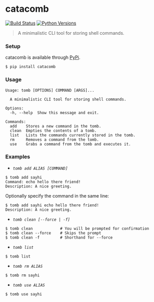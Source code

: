 # catacomb

[![Build Status](https://travis-ci.org/mitchjeitani/catacomb.svg?branch=develop)](https://travis-ci.org/mitchjeitani/catacomb)
[![Python Versions](https://img.shields.io/badge/python-3.4,%203.5,%203.6-blue.svg)](https://travis-ci.org/mitchjeitani/catacomb)

> A minimalistic CLI tool for storing shell commands.

### Setup

catacomb is available through [PyPi](https://pypi.python.org/pypi/catacomb/).

```
$ pip install catacomb
```

### Usage

```
Usage: tomb [OPTIONS] COMMAND [ARGS]...

  A minimalistic CLI tool for storing shell commands.

Options:
  -h, --help  Show this message and exit.

Commands:
  add    Stores a new command in the tomb.
  clean  Empties the contents of a tomb.
  list   Lists the commands currently stored in the tomb.
  rm     Removes a command from the tomb.
  use    Grabs a command from the tomb and executes it.
```

### Examples

* *`tomb add ALIAS [COMMAND]`*

```
$ tomb add sayhi
Command: echo hello there friend!
Description: A nice greeting.
```

Optionally specify the command in the same line:

```
$ tomb add sayhi echo hello there friend!
Description: A nice greeting.
```

* *`tomb clean [--force | -f]`*

```
$ tomb clean            # You will be prompted for confirmation
$ tomb clean --force    # Skips the prompt
$ tomb clean -f         # Shorthand for --force
```

* *`tomb list`*

```
$ tomb list
```

* *`tomb rm ALIAS`*

```
$ tomb rm sayhi
```

* *`tomb use ALIAS`*

```
$ tomb use sayhi
```
